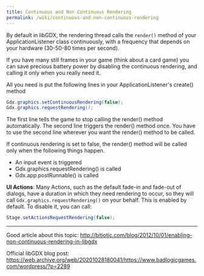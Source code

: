 ```yaml
---
title: Continuous and Non Continuous Rendering
permalink: /wiki/continuous-and-non-continuous-rendering
---
```

By default in libGDX, the rendering thread calls the `render()` method of your ApplicationListener class continuously, with a frequency that depends on your hardware (30-50-80 times per second).

If you have many still frames in your game (think about a card game) you can save precious battery power by disabling the continuous rendering, and calling it only when you really need it.

All you need is put the following lines in your ApplicationListener's create() method

```java
Gdx.graphics.setContinuousRendering(false);
Gdx.graphics.requestRendering();
```

The first line tells the game to stop calling the render() method automatically. The second line triggers the render() method once. You have to use the second line wherever you want the render() method to be called.

If continuous rendering is set to false, the render() method will be called only when the following things happen.

  * An input event is triggered
  * Gdx.graphics.requestRendering() is called
  * Gdx.app.postRunnable() is called

**UI Actions**: Many Actions, such as the default fade-in and fade-out of dialogs, have a duration in which they need rendering to occur, so they will call `Gdx.graphics.requestRendering()` on your behalf.  This is enabled by default. To disable it, you can call:

```java
Stage.setActionsRequestRendering(false);
```
----

Good article about this topic: http://bitiotic.com/blog/2012/10/01/enabling-non-continuous-rendering-in-libgdx

Official libGDX blog post: https://web.archive.org/web/20201028180041/https://www.badlogicgames.com/wordpress/?p=2289
